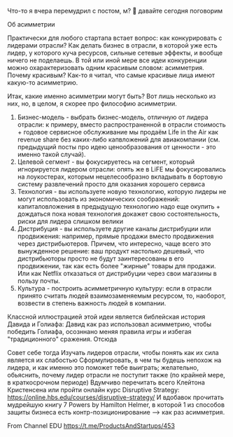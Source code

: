 Что-то я вчера перемудрил с постом, м? 🙂 давайте сегодня поговорим

Об асимметрии

Практически для любого стартапа встает вопрос: как конкурировать с лидерами отрасли? Как делать бизнес в отрасли, в которой уже есть лидер, у которого куча ресурсов, сильные сетевые эффекты, и вообще ничего не поделаешь. В той или иной мере все идеи конкуренции можно охарактеризовать одним красивым словом: асимметрия. Почему красивым? Как-то я читал, что самые красивые лица имеют какую-то асимметрию. 

Итак, какие именно асимметрии могут быть? Вот лишь несколько из них, но, в целом, я скорее про философию асимметрии. 

1. Бизнес-модель - выбрать бизнес-модель, отличную от лидера отрасли: к примеру, вместо распространенной в отрасли стоимость + годовое сервисное обслуживание мы продаём Life in the Air как revenue share без каких-либо капвложений для авиакомпании (см. предыдущий посты про идею ценообразования от ценности - это именно такой случай).
1. Целевой сегмент - вы фокусируетесь на сегмент, который игнорируется лидером отрасли: опять же в LiFE мы фокусировались на лоукостерах, которым нецелесообразно вкладывать в бортовую систему развлечений просто для оказания хорошего сервиса
1. Технология - вы используете новую технологию, которую лидеры не могут использовать из экономических соображений: капиталовложения в предыдущую технологию надо еще окупить + дождаться пока новая технология докажет свою состоятельность, риски для лидера слишком велики
1. Дистрибуция - вы используете другие каналы дистрибуции или продвижения: например, прямые продажи вместо продвижения через дистрибьютеров. Причем, что интересно, чаще всего это вынужденное решение: ваш продукт настолько дешевый, что дистрибьюторы просто не будут заинтересованы в его продвижении, так как есть более "жирные" товары для продажи. Или как Netflix отказаться от дистрибуции через свои магазины в пользу почты.
1. Культура - построить асимметричную культуру: если в отрасли принято считать людей взаимозаменяемым ресурсом, то, наоборот, возвести в степень важность людей в компании.

Классной иллюстрацией этой идеи является библейская история Давида и Голиафа: Давид как раз использовал асимметрию, чтобы победить Голиафа, осозннано меняя правила игры и избегая "традиционного" сражения. Отсюда

Совет себе тогда
Изучать лидеров отрасли, чтобы понять как их сила является их слабостью
Сформулировать, в чем ты будешь непохож на лидера, и как именно это поможет тебе выиграть; желательно, обьяснить, почему лидер отрасли не поступит также (по крайней мере, в краткосрочном периоде)
Вдумчиво перечитать всего Клейтона Кристенсена или пройти онлайн курс Disruptive Strategy: https://online.hbs.edu/courses/disruptive-strategy/
И вдобавок прочитать мудрейшую книгу 7 Powers by Hamilton Helmer, в которой 1 из способов защиты бизнеса есть контр-позиционирование --> как раз асимметрия.

From Channel 
EDU
https://t.me/ProductsAndStartups/453
